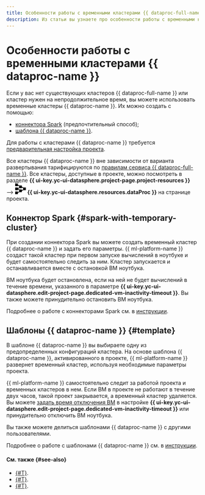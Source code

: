 ```yaml
---
title: Особенности работы с временными кластерами {{ dataproc-full-name }}
description: Из статьи вы узнаете про особенности работы с временными кластерами {{ dataproc-name }}, коннектором Spark, шаблонами {{ dataproc-name }}.
---
```


# Особенности работы с временными кластерами {{ dataproc-name }}

Если у вас нет существующих кластеров {{ dataproc-full-name }} или кластер нужен на непродолжительное время, вы можете использовать временные кластеры {{ dataproc-name }}. Их можно создать с помощью:

* [коннектора Spark](#spark-with-temporary-cluster) (предпочтительный способ);
* [шаблона {{ dataproc-name }}](#template).

Для работы с кластерами {{ dataproc-name }} требуется [предварительная настройка проекта](data-processing.md#settings).

Все кластеры {{ dataproc-name }} вне зависимости от варианта развертывания тарифицируются по [правилам сервиса {{ dataproc-full-name }}](../../data-proc/pricing.md). Все кластеры, доступные в проекте, можно посмотреть в разделе **{{ ui-key.yc-ui-datasphere.project-page.project-resources }}** ⟶ ![image](../../_assets/data-processing/data-processing.svg) **{{ ui-key.yc-ui-datasphere.resources.dataProc }}** на странице проекта.

## Коннектор Spark {#spark-with-temporary-cluster}

При создании коннектора Spark вы можете создать временный кластер {{ dataproc-name }} и задать его параметры. {{ ml-platform-name }} создаст такой кластер при первом запуске вычислений в ноутбуке и будет самостоятельно следить за ним. Кластер запускается и останавливается вместе с остановкой ВМ ноутбука.

ВМ ноутбука будет остановлена, если на ней не будет вычислений в течение времени, указанного в параметре **{{ ui-key.yc-ui-datasphere.edit-project-page.dedicated-vm-inactivity-timeout }}**. Вы также можете принудительно остановить ВМ ноутбука.

Подробнее о работе с коннекторами Spark см. в [инструкции](../operations/data/spark-connectors.md).

## Шаблоны {{ dataproc-name }} {#template}

В шаблоне {{ dataproc-name }} вы выбираете одну из предопределенных конфигураций кластера. На основе шаблона {{ dataproc-name }}, активированного в проекте, {{ ml-platform-name }} развернет временный кластер, используя необходимые параметры проекта.

{{ ml-platform-name }} самостоятельно следит за работой проекта и временных кластеров в нем. Если ВМ в проекте не работают в течение двух часов, такой проект закрывается, а временный кластер удаляется. Вы можете [задать время отключения ВМ](../operations/projects/update.md) в настройке **{{ ui-key.yc-ui-datasphere.edit-project-page.dedicated-vm-inactivity-timeout }}** или принудительно отключить ВМ ноутбука.

Вы также можете делиться шаблонами {{ dataproc-name }} с другими пользователями.

Подробнее о работе с шаблонами {{ dataproc-name }} см. в [инструкции](../operations/data-processing-template.md).

#### См. также {#see-also}

* [{#T}](data-processing-template.md).
* [{#T}](../tutorials/data-processing-integration.md).
* [{#T}](spark-connector.md).
